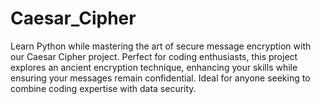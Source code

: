 # Caesar_Cipher
Learn Python while mastering the art of secure message encryption with our Caesar Cipher project. Perfect for coding enthusiasts, this project explores an ancient encryption technique, enhancing your skills while ensuring your messages remain confidential. Ideal for anyone seeking to combine coding expertise with data security.
